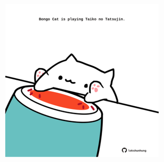 <!-- built at 09/02/2022, 13:04:13 UTC -->
<p align="center">
  <img width="500" height="500" src="./ReadmeImage.svg">
</p>
